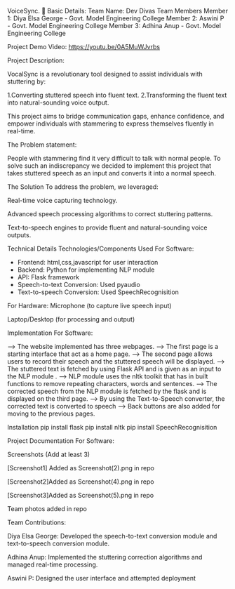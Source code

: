 VoiceSync.
 🎯
Basic Details:
Team Name: Dev Divas
Team Members
Member 1: Diya Elsa George - Govt. Model Engineering College
Member 2: Aswini P - Govt. Model Engineering College
Member 3: Adhina Anup - Govt. Model Engineering College

Project Demo
Video:
https://youtu.be/0A5MuWJvrbs

Project Description:

VocalSync is a revolutionary tool designed to assist individuals with stuttering by:

1.Converting stuttered speech into fluent text.
2.Transforming the fluent text into natural-sounding voice output.

This project aims to bridge communication gaps, enhance confidence, and empower individuals with stammering to express themselves fluently in real-time.

The Problem statement:

People with stammering find it very difficult to talk with normal people.
To solve such an indiscrepancy we decided to implement this project that takes stuttered speech as an input and converts it into a normal speech. 

The Solution
To address the problem, we leveraged:

Real-time voice capturing technology.

Advanced speech processing algorithms to correct stuttering patterns.

Text-to-speech engines to provide fluent and natural-sounding voice outputs.



Technical Details
Technologies/Components Used
For Software:

* Frontend: html,css,javascript for user interaction
* Backend: Python for implementing NLP module
* API: Flask framework
* Speech-to-text Conversion: Used pyaudio
* Text-to-speech Conversion: Used SpeechRecognisition

For Hardware:
Microphone (to capture live speech input)

Laptop/Desktop (for processing and output)


Implementation
For Software:

--> The website implemented has three webpages.
    --> The first page is a starting interface that act as a home page.
    --> The second page allows users to record their speech and the stuttered speech will be displayed. 
    --> The stuttered text is fetched by using Flask API and is given as an input to the NLP module .
    --> NLP module uses the nltk toolkit that has in built functions to remove repeating characters, words and sentences.
    --> The corrected speech from the NLP module is fetched by the flask and is displayed on the third page.
    --> By using the Text-to-Speech converter, the corrected text is converted to speech
    --> Back buttons are also added for moving to the previous pages.

Installation
pip install flask
pip install nltk
pip install SpeechRecognisition

Project Documentation
For Software:

Screenshots (Add at least 3)

[Screenshot1] Added as Screenshot(2).png in repo


[Screenshot2]Added as Screenshot(4).png in repo

[Screenshot3]Added as Screenshot(5).png in repo


Team photos added in repo


Team Contributions:

Diya Elsa George: Developed the speech-to-text conversion module and text-to-speech conversion module.

Adhina Anup: Implemented the stuttering correction algorithms and managed real-time processing.

Aswini P: Designed the user interface and attempted deployment
